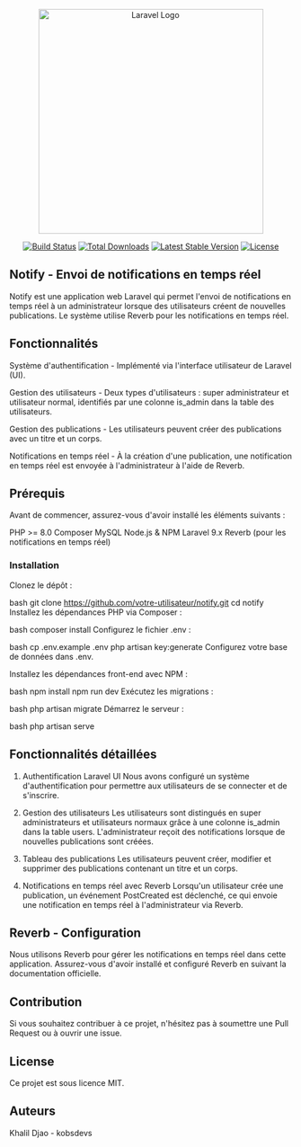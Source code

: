 <p align="center"><a href="https://laravel.com" target="_blank"><img src="https://raw.githubusercontent.com/laravel/art/master/logo-lockup/5%20SVG/2%20CMYK/1%20Full%20Color/laravel-logolockup-cmyk-red.svg" width="400" alt="Laravel Logo"></a></p>

<p align="center">
<a href="https://github.com/laravel/framework/actions"><img src="https://github.com/laravel/framework/workflows/tests/badge.svg" alt="Build Status"></a>
<a href="https://packagist.org/packages/laravel/framework"><img src="https://img.shields.io/packagist/dt/laravel/framework" alt="Total Downloads"></a>
<a href="https://packagist.org/packages/laravel/framework"><img src="https://img.shields.io/packagist/v/laravel/framework" alt="Latest Stable Version"></a>
<a href="https://packagist.org/packages/laravel/framework"><img src="https://img.shields.io/packagist/l/laravel/framework" alt="License"></a>
</p>

## Notify - Envoi de notifications en temps réel

Notify est une application web Laravel qui permet l'envoi de notifications en temps réel à un administrateur lorsque des utilisateurs créent de nouvelles publications. Le système utilise Reverb pour les notifications en temps réel.


## Fonctionnalités

Système d'authentification - Implémenté via l'interface utilisateur de Laravel (UI).

Gestion des utilisateurs - Deux types d'utilisateurs : super administrateur et utilisateur normal, identifiés par une colonne is_admin dans la table des utilisateurs.

Gestion des publications - Les utilisateurs peuvent créer des publications avec un titre et un corps.

Notifications en temps réel - À la création d'une publication, une notification en temps réel est envoyée à l'administrateur à l'aide de Reverb.

## Prérequis

Avant de commencer, assurez-vous d'avoir installé les éléments suivants :

PHP >= 8.0
Composer
MySQL
Node.js & NPM
Laravel 9.x
Reverb (pour les notifications en temps réel)

### Installation
Clonez le dépôt :

bash
git clone https://github.com/votre-utilisateur/notify.git
cd notify
Installez les dépendances PHP via Composer :

bash
composer install
Configurez le fichier .env :

bash
cp .env.example .env
php artisan key:generate
Configurez votre base de données dans .env.

Installez les dépendances front-end avec NPM :

bash
npm install
npm run dev
Exécutez les migrations :

bash
php artisan migrate
Démarrez le serveur :

bash
php artisan serve

## Fonctionnalités détaillées

1. Authentification Laravel UI
Nous avons configuré un système d'authentification pour permettre aux utilisateurs de se connecter et de s'inscrire.


2. Gestion des utilisateurs
Les utilisateurs sont distingués en super administrateurs et utilisateurs normaux grâce à une colonne is_admin dans la table users.
L'administrateur reçoit des notifications lorsque de nouvelles publications sont créées.

3. Tableau des publications
Les utilisateurs peuvent créer, modifier et supprimer des publications contenant un titre et un corps.


4. Notifications en temps réel avec Reverb
Lorsqu'un utilisateur crée une publication, un événement PostCreated est déclenché, ce qui envoie une notification en temps réel à l'administrateur via Reverb.

## Reverb - Configuration

Nous utilisons Reverb pour gérer les notifications en temps réel dans cette application. Assurez-vous d'avoir installé et configuré Reverb en suivant la documentation officielle.

## Contribution

Si vous souhaitez contribuer à ce projet, n'hésitez pas à soumettre une Pull Request ou à ouvrir une issue.

## License

Ce projet est sous licence MIT.

## Auteurs
Khalil Djao - kobsdevs